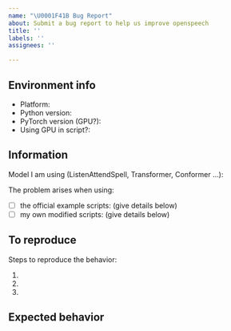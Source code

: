 ```yaml
---
name: "\U0001F41B Bug Report"
about: Submit a bug report to help us improve openspeech
title: ''
labels: ''
assignees: ''

---
```



## Environment info
- Platform:
- Python version:
- PyTorch version (GPU?):
- Using GPU in script?:

  
## Information

Model I am using (ListenAttendSpell, Transformer, Conformer ...):

The problem arises when using:
* [ ] the official example scripts: (give details below)
* [ ] my own modified scripts: (give details below)

## To reproduce

Steps to reproduce the behavior:

1.
2.
3.

<!-- If you have code snippets, error messages, stack traces please provide them here as well.
     Important! Use code tags to correctly format your code. See https://help.github.com/en/github/writing-on-github/creating-and-highlighting-code-blocks#syntax-highlighting
     Do not use screenshots, as they are hard to read and (more importantly) don't allow others to copy-and-paste your code.-->

## Expected behavior
